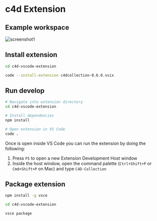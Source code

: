 # c4d Extension

## Example workspace

![screenshot1](https://raw.githubusercontent.com/rzrbld/c4d/main/c4d-vscode-extension/screenshot/example_workspace.png)

## Install extension

```bash
cd c4d-vscode-extension

code --install-extension c4dcollection-0.6.0.vsix

```

## Run develop

```bash
# Navigate into extension directory
cd c4d-vscode-extension

# Install dependencies
npm install

# Open extension in VS Code
code .
```

Once is open inside VS Code you can run the extension by doing the following:

1. Press `F5` to open a new Extension Development Host window
2. Inside the host window, open the command palette (`Ctrl+Shift+P` or `Cmd+Shift+P` on Mac) and type `C4D-Collection`

## Package extension

```bash
npm install -g vsce

cd c4d-vscode-extension

vsce package

```